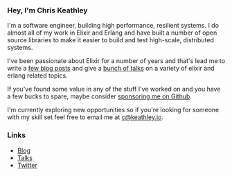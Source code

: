 ### Hey, I'm Chris Keathley

I'm a software engineer, building high performance, resilient systems.
I do almost all of my work in Elixir and Erlang and have built a number of
open source libraries to make it easier to build and test high-scale, distributed systems.

I've been passionate about Elixir for a number of years and that's lead me
to write a [few blog posts](https://keathley.io) and give a [bunch of talks](https://keathley.io/talks) on a variety
of elixir and erlang related topics.

If you've found some value in any of the stuff I've worked on and you have a few
bucks to spare, maybe consider [sponsoring me on Github](https://github.com/sponsors/keathley).

I'm currently exploring new opportunities so if you're looking for someone with
my skill set feel free to email me at c@keathley.io.

### Links

* [Blog](https://keathley.io)
* [Talks](https://keathley.io/talks)
* [Twitter](https://twitter.com/ChrisKeathley)
